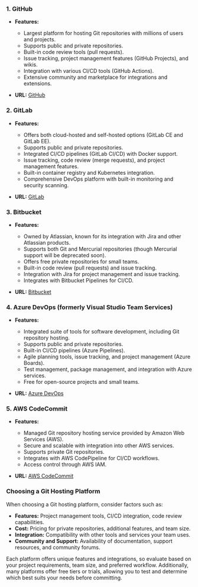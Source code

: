 ### 1. GitHub

- **Features:**

  - Largest platform for hosting Git repositories with millions of users and projects.
  - Supports public and private repositories.
  - Built-in code review tools (pull requests).
  - Issue tracking, project management features (GitHub Projects), and wikis.
  - Integration with various CI/CD tools (GitHub Actions).
  - Extensive community and marketplace for integrations and extensions.

- **URL:** [GitHub](https://github.com)

### 2. GitLab

- **Features:**

  - Offers both cloud-hosted and self-hosted options (GitLab CE and GitLab EE).
  - Supports public and private repositories.
  - Integrated CI/CD pipelines (GitLab CI/CD) with Docker support.
  - Issue tracking, code review (merge requests), and project management features.
  - Built-in container registry and Kubernetes integration.
  - Comprehensive DevOps platform with built-in monitoring and security scanning.

- **URL:** [GitLab](https://gitlab.com)

### 3. Bitbucket

- **Features:**

  - Owned by Atlassian, known for its integration with Jira and other Atlassian products.
  - Supports both Git and Mercurial repositories (though Mercurial support will be deprecated soon).
  - Offers free private repositories for small teams.
  - Built-in code review (pull requests) and issue tracking.
  - Integration with Jira for project management and issue tracking.
  - Integrates with Bitbucket Pipelines for CI/CD.

- **URL:** [Bitbucket](https://bitbucket.org)

### 4. Azure DevOps (formerly Visual Studio Team Services)

- **Features:**

  - Integrated suite of tools for software development, including Git repository hosting.
  - Supports public and private repositories.
  - Built-in CI/CD pipelines (Azure Pipelines).
  - Agile planning tools, issue tracking, and project management (Azure Boards).
  - Test management, package management, and integration with Azure services.
  - Free for open-source projects and small teams.

- **URL:** [Azure DevOps](https://azure.microsoft.com/en-us/services/devops/)

### 5. AWS CodeCommit

- **Features:**

  - Managed Git repository hosting service provided by Amazon Web Services (AWS).
  - Secure and scalable with integration into other AWS services.
  - Supports private Git repositories.
  - Integrates with AWS CodePipeline for CI/CD workflows.
  - Access control through AWS IAM.

- **URL:** [AWS CodeCommit](https://aws.amazon.com/codecommit/)

### Choosing a Git Hosting Platform

When choosing a Git hosting platform, consider factors such as:

- **Features:** Project management tools, CI/CD integration, code review capabilities.
- **Cost:** Pricing for private repositories, additional features, and team size.
- **Integration:** Compatibility with other tools and services your team uses.
- **Community and Support:** Availability of documentation, support resources, and community forums.

Each platform offers unique features and integrations, so evaluate based on your project requirements, team size, and preferred workflow. Additionally, many platforms offer free tiers or trials, allowing you to test and determine which best suits your needs before committing.
